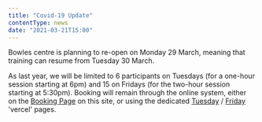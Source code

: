 ```yaml
---
title: "Covid-19 Update"
contentType: news
date: "2021-03-21T15:00"
---
```


Bowles centre is planning to re-open on Monday 29 March, meaning that training can resume from
Tuesday 30 March.

As last year, we will be limited to 6 participants on Tuesdays (for a one-hour session starting at
6pm) and 15 on Fridays (for the two-hour session starting at 5:30pm). Booking will remain through
the online system, either on the [Booking Page](booking) on this site, or using the dedicated
[Tuesday](https://bowles-tuesday-training.vercel.app/) / [Friday](https://bowles-friday-training.vercel.app/)
'vercel' pages.

